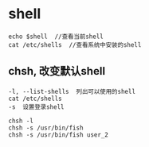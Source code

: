 # shell

```
echo $shell  //查看当前shell
cat /etc/shells  //查看系统中安装的shell
```

## chsh, 改变默认shell

```
-l, --list-shells  列出可以使用的shell
cat /etc/shells
-s  设置登录shell
```

```
chsh -l
chsh -s /usr/bin/fish
chsh -s /usr/bin/fish user_2
```


